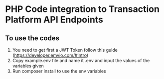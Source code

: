 # PHP Code integration to Transaction Platform API Endpoints

## To use the codes
1. You need to get first a JWT Token follow this guide (https://developer.emvio.com/#intro)
2. Copy example.env file and name it .env and input the values of the variables given
3. Run composer install to use the env variables
